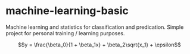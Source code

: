 # machine-learning-basic
Machine learning and statistics for classification and predication. Simple project for personal training / learning purposes. 


$$y = \frac{\beta_0}{1 + \beta_1x} + \beta_2\sqrt{x_1} + \epsilon$$
